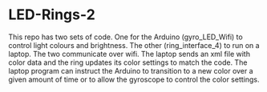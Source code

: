 # LED-Rings-2

This repo has two sets of code. One for the Arduino (gyro_LED_Wifi) to control light colours and brightness. The other (ring_interface_4) to run on a laptop. The two communicate over wifi.
The laptop sends an xml file with color data and the ring updates its color settings to match the code. The laptop program can instruct the Arduino to transition to a new color over a given amount of time or to allow the gyroscope to control the color settings.